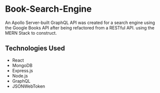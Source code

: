 # Book-Search-Engine

An Apollo Server-built GraphQL API was created for a search engine using the Google Books API after being refactored from a RESTful API. using the MERN Stack to construct.

## Technologies Used
- React
- MongoDB
- Express.js
- Node.js
- GraphQL
- JSONWebToken

